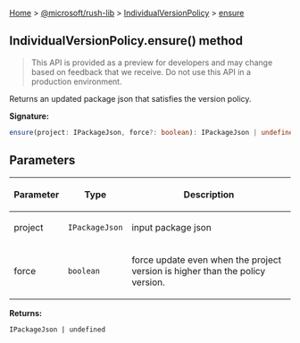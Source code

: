 [Home](./index) &gt; [@microsoft/rush-lib](./rush-lib.md) &gt; [IndividualVersionPolicy](./rush-lib.individualversionpolicy.md) &gt; [ensure](./rush-lib.individualversionpolicy.ensure.md)

## IndividualVersionPolicy.ensure() method

> This API is provided as a preview for developers and may change based on feedback that we receive. Do not use this API in a production environment.
> 

Returns an updated package json that satisfies the version policy.

<b>Signature:</b>

```typescript
ensure(project: IPackageJson, force?: boolean): IPackageJson | undefined;
```

## Parameters

|  <p>Parameter</p> | <p>Type</p> | <p>Description</p> |
|  --- | --- | --- |
|  <p>project</p> | <p>`IPackageJson`</p> | <p>input package json</p> |
|  <p>force</p> | <p>`boolean`</p> | <p>force update even when the project version is higher than the policy version.</p> |

<b>Returns:</b>

`IPackageJson | undefined`


